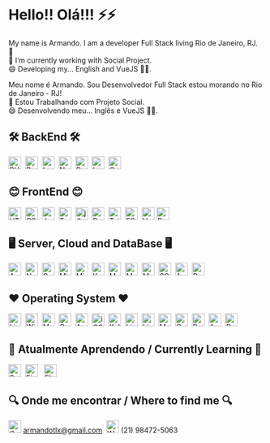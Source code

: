 # Hello!! Olá!!! ⚡⚡

My name is Armando. I am a developer Full Stack living Rio de Janeiro, RJ. 🥐<br/>
💬 I’m currently working with Social Project.<br/>😄 Developing my... English and VueJS 🤦‍♂.


Meu nome é Armando. Sou Desenvolvedor Full Stack estou morando no Rio de Janeiro - RJ!<br/>
💬 Estou Trabalhando com Projeto Social.<br/>😄 Desenvolvendo meu... Inglês e VueJS 🤦‍♂.


## 🛠 BackEnd 🛠
<img src="https://img.shields.io/badge/PHP-777BB4?logo=php&logoColor=white" alt="PHP logo" title="PHP" height="25" />&nbsp;
<img src="https://img.shields.io/badge/Python-3776AB?logo=python&logoColor=white" alt="Python" title="Python" height="25" />&nbsp;
<img src="https://img.shields.io/badge/Laravel-FF2D20?logo=laravel&logoColor=white" alt="Laravel logo" title="Laravel" height="25" />&nbsp;
<img src="https://img.shields.io/badge/Node.js-43853D?logo=node.js&logoColor=white" alt="Node.js logo" title="Node.js" height="25" />&nbsp;
<img src="https://img.shields.io/badge/.NET-5C2D91?logo=.net&logoColor=white" alt="Redux logo" title="Redux" height="25" />&nbsp;
<img src="https://img.shields.io/badge/Lua-2C2D72?logo=lua&logoColor=white" alt="Lua logo" title="Lua" height="25" />&nbsp;
<img src="https://img.shields.io/badge/C%23-239120?logo=c-sharp&logoColor=white" alt="C%23 logo" title="C%23" height="25" />


## 😊 FrontEnd 😊
<img src="https://img.shields.io/badge/HTML5-282C34?logo=html5&logoColor=E34F26" alt="HTML5 logo" title="HTML5" height="25" />&nbsp;
<img src="https://img.shields.io/badge/CSS3-282C34?logo=css3&logoColor=1572B6" alt="CSS3 logo" title="CSS3" height="25" />&nbsp;
<img src="https://img.shields.io/badge/JavaScript-282C34?logo=javascript&logoColor=F7DF1E" alt="JavaScript logo" title="JavaScript" height="25" />&nbsp;
<img src="https://img.shields.io/badge/TypeScript-282C34?logo=typescript&logoColor=3178C6" alt="TypeScript logo" title="TypeScript" height="25" />&nbsp;
<img src="https://img.shields.io/badge/jQuery-0769AD?logo=jquery&logoColor=white" alt="jQuery logo" title="jQuery" height="25" />&nbsp;
<img src="https://img.shields.io/badge/Bootstrap-563D7C?logo=bootstrap&logoColor=white" alt="Bootstrap logo" title="Bootstrap" height="25" />&nbsp;
<img src="https://img.shields.io/badge/Tailwind%20CSS-282C34?logo=tailwind-css&logoColor=38B2AC" alt="Tailwind CSS logo" title="Tailwind CSS" height="25" />&nbsp;
<img src="https://img.shields.io/badge/ESLint-282C34?logo=eslint&logoColor=4B32C3" alt="ESLint logo" title="ESLint" height="25" />&nbsp;
<img src="https://img.shields.io/badge/Vue.js-35495E?logo=vue.js&logoColor=4FC08D" alt="Vue.js logo" title="Vue.js" height="25" />
<img src="https://img.shields.io/badge/React-20232A?logo=react&logoColor=61DAFB" alt="React logo" title="React" height="25" />


## 🖥️ Server, Cloud and DataBase 🖥️
<img src="https://img.shields.io/badge/Apache-CA2136?logo=apache&logoColor=white" alt="Apache logo" title="Apache" height="25" />&nbsp;
<img src="https://img.shields.io/badge/Nginx-009639?logo=nginx&logoColor=white" alt="Nginx logo" title="Nginx" height="25" />&nbsp;
<img src="https://img.shields.io/badge/Google_Cloud-4285F4?logo=google-cloud&logoColor=white" alt="Google_Cloud logo" title="Google_Cloud" height="25" />&nbsp;
<img src="https://img.shields.io/badge/Microsoft_Azure-0089D6?logo=microsoft-azure&logoColor=white" alt="Microsoft_Azure logo" title="Microsoft_Azure" height="25" />&nbsp;
<img src="https://img.shields.io/badge/Microsoft_SQL_Server-CC2927?logo=microsoft-sql-server&logoColor=white" alt="Microsoft_SQL_Server logo" title="Microsoft_SQL_Server" height="25" />&nbsp;
<img src="https://img.shields.io/badge/Kubernetes-326DE6?logo=kubernetes&logoColor=white" alt="Kubernetes logo" title="Kubernetes" height="25" />&nbsp;
<img src="https://img.shields.io/badge/MySQL-00000F?logo=mysql&logoColor=white" alt="MySQL logo" title="MySQL" height="25" />&nbsp;
<img src="https://img.shields.io/badge/MariaDB-01529E?logo=mariadb&logoColor=white" alt="MariaDB logo" title="MariaDB" height="25" />&nbsp;
<img src="https://img.shields.io/badge/MongoDB-4EA94B?logo=mongodb&logoColor=white" alt="MongoDB logo" title="MongoDB" height="25" />&nbsp;
<img src="https://img.shields.io/badge/SQLite-07405E?logo=sqlite&logoColor=white" alt="SQLite logo" title="SQLite" height="25" />&nbsp;
<img src="https://img.shields.io/badge/Amazon_AWS-FF9900?logo=amazonaws&logoColor=white" alt="AWS logo" title="AWS" height="25" />&nbsp;
<img src="https://img.shields.io/badge/-Docker-46a2f1?logo=docker&logoColor=white" alt="Docker logo" title="Docker" height="25" />

## ❤️ Operating System ❤️
<img src="https://img.shields.io/badge/Linux-E34F26?logo=linux&logoColor=black" alt="Linux logo" title="Linux" height="25" />&nbsp;
<img src="https://img.shields.io/badge/Windows-017AD7?logo=windows&logoColor=white" alt="Windows logo" title="Windows" height="25" />&nbsp;
<img src="https://img.shields.io/badge/mac%20os-000000?logo=apple&logoColor=white" alt="MacOS logo" title="MacOS" height="25" />&nbsp;
<img src="https://img.shields.io/badge/Cent%20OS-262577?logo=CentOS&logoColor=white" alt="CentOS logo" title="CentOS" height="25" />&nbsp;
<img src="https://img.shields.io/badge/Android-3DDC84?logo=android&logoColor=white" alt="Android logo" title="Android" height="25" />&nbsp;
<img src="https://img.shields.io/badge/iOS-000000?logo=ios&logoColor=white" alt="iOS logo" title="iOS" height="25" />&nbsp;
<img src="https://img.shields.io/badge/Kali_Linux-557C94?logo=kali-linux&logoColor=white" alt="Kali_Linux logo" title="Kali_Linux" height="25" />&nbsp;
<img src="https://img.shields.io/badge/Lineageos-167C80?logo=Lineageos&logoColor=white" alt="Lineage OS logo" title="Lineage OS" height="25" />&nbsp;
<img src="https://img.shields.io/badge/Linux_Mint-87CF3E?logo=linux-mint&logoColor=white" alt="Linux_Mint logo" title="Linux_Mint" height="25" />&nbsp;
<img src="https://img.shields.io/badge/Manjaro-35BF5C?logo=Manjaro&logoColor=white" alt="Manjaro logo" title="Manjaro" height="25" />&nbsp;
<img src="https://img.shields.io/badge/OpenWrt-00B5E2?logo=OpenWrt&logoColor=white" alt="OpenWrt logo" title="OpenWrt" height="25" />&nbsp;
<img src="https://img.shields.io/badge/Pop!_OS-48B9C7?logo=Pop!_OS&logoColor=white" alt="Pop!_OS logo" title="Pop!_OS" height="25" />&nbsp;
<img src="https://img.shields.io/badge/Arch_Linux-1793D1?logo=arch-linux&logoColor=white" alt="Arch_Linux logo" title="Arch_Linux" height="25" />&nbsp;
<img src="https://img.shields.io/badge/Debian-A81D33?logo=debian&logoColor=white" alt="Debian logo" title="Debian" height="25" />


## 📖 Atualmente Aprendendo / Currently Learning 📖
<img src="https://img.shields.io/badge/Sass-282C34?logo=sass&logoColor=CC6699" alt="Sass logo" title="Sass" height="25" />&nbsp;
<img src="https://img.shields.io/badge/Firebase-282C34?logo=firebase&logoColor=FFCA28" alt="Firebase logo" title="Firebase" height="25" />
&nbsp;
<img src="https://img.shields.io/badge/Flutter-02569B?logo=flutter&logoColor=white" alt="Flutter logo" title="Flutter" height="25" />


## 🔍 Onde me encontrar / Where to find me 🔍
<a href="mailto:armandotlx@gmail.com" target="_bank"><img src="https://img.shields.io/badge/Gmail-D14836?logo=gmail&logoColor=white" alt="Gmail logo" title="Gmail" height="25" /></a> armandotlx@gmail.com&nbsp; <img src="https://img.shields.io/badge/WhatsApp-282C34?logo=WhatsApp&logoColor=FFFFFF" alt="WhatsApp logo" title="WhatsApp" height="25" />  (21) 98472-5063 
